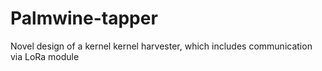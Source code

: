 # Palmwine-tapper
Novel design of a kernel kernel harvester, which includes communication via LoRa module
